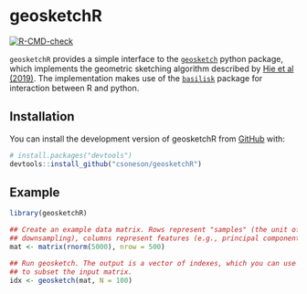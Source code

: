 
# geosketchR

<!-- badges: start -->
[![R-CMD-check](https://github.com/csoneson/geosketchR/workflows/R-CMD-check/badge.svg)](https://github.com/csoneson/geosketchR/actions)
<!-- badges: end -->

`geosketchR` provides a simple interface to the [`geosketch`](https://github.com/brianhie/geosketch) 
python package, which implements the geometric sketching algorithm described by 
[Hie et al (2019)](https://www.cell.com/cell-systems/fulltext/S2405-4712(19)30152-8). The 
implementation makes use of the [`basilisk`](https://bioconductor.org/packages/basilisk/) 
package for interaction between R and python.

## Installation

You can install the development version of geosketchR from [GitHub](https://github.com/) with:

``` r
# install.packages("devtools")
devtools::install_github("csoneson/geosketchR")
```

## Example

``` r
library(geosketchR)

## Create an example data matrix. Rows represent "samples" (the unit of 
## downsampling), columns represent features (e.g., principal components).
mat <- matrix(rnorm(5000), nrow = 500)

## Run geosketch. The output is a vector of indexes, which you can use 
## to subset the input matrix.
idx <- geosketch(mat, N = 100)
```

